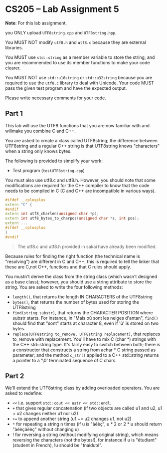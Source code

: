 <!--
 * @Github: https://github.com/Certseeds
 * @Author: nanoseeds
 * @Date: 2020-06-07 09:42:52
 * @LastEditors: nanoseeds
 * @LastEditTime: 2021-02-09 00:34:33
 * @License: CC-BY-NC-SA_V4_0 or any later version 
 -->

# CS205 – Lab Assignment 5

**Note**:
For this lab assignment,

you ONLY upload `UTF8string.cpp` and `UTF8string.hpp`.

You MUST NOT modify `utf8.h` and `utf8.c` because they are external libraries.

You MUST use `std::string` as a member variable to store the string, and you are recommended to use its member functions
to make your code clearer.

You MUST NOT use `std::u16string` or `std::u32string` because you are required to use the `utf8.c` library to deal with
Unicode. Your code MUST pass the given test program and have the expected output.

Please write necessary comments for your code.

## Part 1

This lab will use the UTF8 functions that you are now familiar with and willmake you combine C and C++.

You are asked to create a class called UTF8string; the difference between UTF8string and a regular C++ string is that
UTF8string knows "characters" when a string only knows bytes.

The following is provided to simplify your work:

- Test program (`testUTF8string.cpp`)

You must also use utf8.c and utf8.h. However, you should note that some modifications are required for the C++ compiler
to know that the code needs to be compiled in C (C and C++ are incompatible in various ways).

``` cpp
#ifdef __cplusplus
extern "C" {
#endif
extern int utf8_charlen(unsigned char *p);
extern int utf8_bytes_to_charpos(unsigned char *s, int pos);
extern ...
#ifdef __cplusplus
}
#endif
```

> The utf8.c and utf8.h provided in sakai have already been modified.

Because rules for finding the right function (the technical name is "resolving") are different in C and C++, this is
required to tell the linker that these are C,not C++, functions and that C rules should apply.

You mustn't derive the class from the string class (which wasn't designed as a base class); however, you should use a
string attribute to store the string. You are asked to write the four following methods:

+ `length()`, that returns the length IN CHARACTERS of the UTF8string
+ `bytes()`, that returns the number of bytes used for storing the UTF8string
+ `find(string substr)`, that returns the CHARACTER POSITION where substr starts. For instance, in "Mais où sont les
  neiges d'antan", `find()` should find that "sont" starts at character 8, even if 'ù' is stored on two bytes.
+ `replace(UTF8string to_remove, UTF8string replacement)`, that replaces to_remove with replacement. You'll have to mix
  C (char *) strings with the C++ std::string type. It's fairly easy to switch between both; there is a constructor that
  constructs a string from achar * C string passed as parameter; and the method `c_str()` applied to a C++ std::string
  returns a pointer to a '\0' terminated sequence of C chars.

## Part 2

We'll extend the UTF8string class by adding overloaded operators. You are asked to redefine:

+ `<<` i.e. support `std::cout << ustr << std::endl;`
+ `+` that gives regular concatenation (if two objects are called u1 and u2, u1 + u2 changes neither u1 nor u2)
+ `+=` to append another string (u1 += u2 changes u1, not u2)
+ `*` for repeating a string n times (if u is "àéèç", u * 2 or 2 * u should return "àéèçàéèç" without changing u)
+ ! for reversing a string (without modifying original string), which means reversing the characters (not the bytes!),
  for instance if u is "étudiant" (student in French), !u should be "tnaiduté".